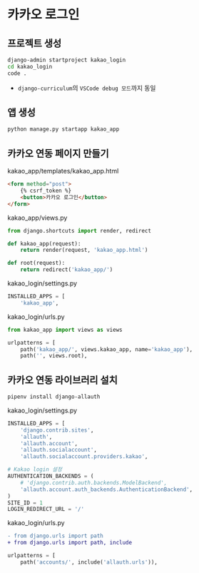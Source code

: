 # 카카오 로그인

## 프로젝트 생성
```sh
django-admin startproject kakao_login
cd kakao_login
code .
```
* `django-curriculum`의 `VSCode debug 모드`까지 동일

## 앱 생성
```sh
python manage.py startapp kakao_app
```

## 카카오 연동 페이지 만들기
kakao_app/templates/kakao_app.html
```html
<form method="post">
    {% csrf_token %}
    <button>카카오 로그인</button>
</form>
```

kakao_app/views.py
```py
from django.shortcuts import render, redirect

def kakao_app(request):
    return render(request, 'kakao_app.html')

def root(request):
    return redirect('kakao_app/')
```

kakao_login/settings.py
```py
INSTALLED_APPS = [
    'kakao_app',
```

kakao_login/urls.py
```py
from kakao_app import views as views

urlpatterns = [
    path('kakao_app/', views.kakao_app, name='kakao_app'),
    path('', views.root),
```

## 카카오 연동 라이브러리 설치
```sh
pipenv install django-allauth
```

kakao_login/settings.py
```py
INSTALLED_APPS = [
    'django.contrib.sites',
    'allauth',
    'allauth.account',
    'allauth.socialaccount',
    'allauth.socialaccount.providers.kakao',
```
```py
# Kakao login 설정
AUTHENTICATION_BACKENDS = ( 
    # 'django.contrib.auth.backends.ModelBackend',
    'allauth.account.auth_backends.AuthenticationBackend',
)
SITE_ID = 1 
LOGIN_REDIRECT_URL = '/'
```

kakao_login/urls.py
```diff
- from django.urls import path
+ from django.urls import path, include
```
```py
urlpatterns = [
    path('accounts/', include('allauth.urls')),
```
